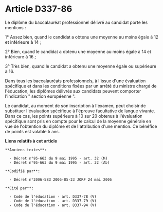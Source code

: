 # Article D337-86

Le diplôme du baccalauréat professionnel délivré au candidat porte les mentions :

1° Assez bien, quand le candidat a obtenu une moyenne au moins égale à 12 et inférieure à 14 ;

2° Bien, quand le candidat a obtenu une moyenne au moins égale à 14 et inférieure à 16 ;

3° Très bien, quand le candidat a obtenu une moyenne égale ou supérieure à 16.

Dans tous les baccalauréats professionnels, à l'issue d'une évaluation spécifique et dans les conditions fixées par un arrêté
du ministre chargé de l'éducation, les diplômes délivrés aux candidats peuvent comporter l'indication " section européenne ".

Le candidat, au moment de son inscription à l'examen, peut choisir de substituer l'évaluation spécifique à l'épreuve
facultative de langue vivante. Dans ce cas, les points supérieurs à 10 sur 20 obtenus à l'évaluation spécifique sont pris en
compte pour le calcul de la moyenne générale en vue de l'obtention du diplôme et de l'attribution d'une mention. Ce bénéfice
de points est valable 5 ans.

**Liens relatifs à cet article**

	**Anciens textes**:

	  - Décret n°95-663 du 9 mai 1995 - art. 32 (M)
	  - Décret n°95-663 du 9 mai 1995 - art. 32 (Ab)

	**Codifié par**:

	  - Décret n°2006-583 2006-05-23 JORF 24 mai 2006

	**Cité par**:

	  - Code de l'éducation - art. D337-78 (V)
	  - Code de l'éducation - art. D337-79 (V)
	  - Code de l'éducation - art. D337-94 (V)
